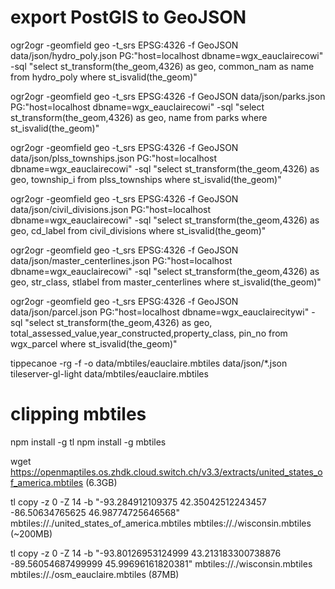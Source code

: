 # export PostGIS to GeoJSON
ogr2ogr -geomfield geo -t_srs EPSG:4326 -f GeoJSON data/json/hydro_poly.json PG:"host=localhost dbname=wgx_eauclairecowi" -sql "select st_transform(the_geom,4326) as geo, common_nam as name from hydro_poly where st_isvalid(the_geom)"

ogr2ogr -geomfield geo -t_srs EPSG:4326 -f GeoJSON data/json/parks.json PG:"host=localhost dbname=wgx_eauclairecowi" -sql "select st_transform(the_geom,4326) as geo, name from parks where st_isvalid(the_geom)"

ogr2ogr -geomfield geo -t_srs EPSG:4326 -f GeoJSON data/json/plss_townships.json PG:"host=localhost dbname=wgx_eauclairecowi" -sql "select st_transform(the_geom,4326) as geo, township_i from plss_townships where st_isvalid(the_geom)"

ogr2ogr -geomfield geo -t_srs EPSG:4326 -f GeoJSON data/json/civil_divisions.json PG:"host=localhost dbname=wgx_eauclairecowi" -sql "select st_transform(the_geom,4326) as geo, cd_label from civil_divisions where st_isvalid(the_geom)"

ogr2ogr -geomfield geo -t_srs EPSG:4326 -f GeoJSON data/json/master_centerlines.json PG:"host=localhost dbname=wgx_eauclairecowi" -sql "select st_transform(the_geom,4326) as geo, str_class, stlabel from master_centerlines where st_isvalid(the_geom)"

ogr2ogr -geomfield geo -t_srs EPSG:4326 -f GeoJSON data/json/parcel.json PG:"host=localhost dbname=wgx_eauclairecitywi" -sql "select st_transform(the_geom,4326) as geo, total_assessed_value,year_constructed,property_class, pin_no from wgx_parcel where st_isvalid(the_geom)"

tippecanoe -rg -f -o data/mbtiles/eauclaire.mbtiles data/json/*.json
tileserver-gl-light data/mbtiles/eauclaire.mbtiles

# clipping mbtiles
npm install -g tl
npm install -g mbtiles

wget https://openmaptiles.os.zhdk.cloud.switch.ch/v3.3/extracts/united_states_of_america.mbtiles (6.3GB)

tl copy -z 0 -Z 14 -b "-93.284912109375 42.35042512243457 -86.50634765625 46.98774725646568" mbtiles://./united_states_of_america.mbtiles mbtiles://./wisconsin.mbtiles 
(~200MB)

tl copy -z 0 -Z 14 -b "-93.80126953124999 43.213183300738876 -89.56054687499999 45.99696161820381" mbtiles://./wisconsin.mbtiles mbtiles://./osm_eauclaire.mbtiles
(87MB)


